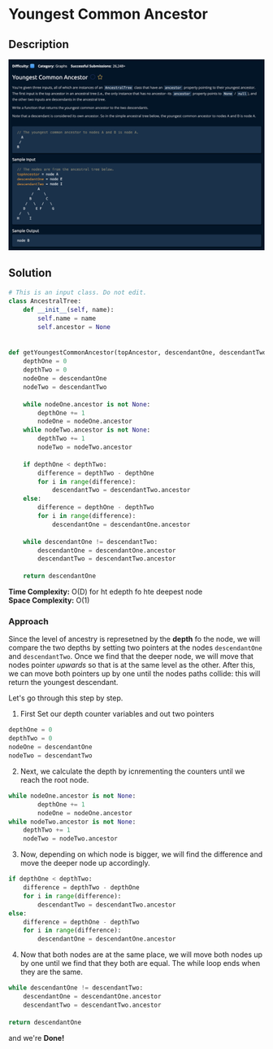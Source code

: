 # Youngest Common Ancestor

## Description

![description](./desc.png)

## Solution
```py
# This is an input class. Do not edit.
class AncestralTree:
    def __init__(self, name):
        self.name = name
        self.ancestor = None


def getYoungestCommonAncestor(topAncestor, descendantOne, descendantTwo):
    depthOne = 0
    depthTwo = 0
    nodeOne = descendantOne
    nodeTwo = descendantTwo
    
    while nodeOne.ancestor is not None:
        depthOne += 1
        nodeOne = nodeOne.ancestor
    while nodeTwo.ancestor is not None:
        depthTwo += 1
        nodeTwo = nodeTwo.ancestor
    
    if depthOne < depthTwo:
        difference = depthTwo - depthOne
        for i in range(difference):
            descendantTwo = descendantTwo.ancestor
    else:
        difference = depthOne - depthTwo
        for i in range(difference):
            descendantOne = descendantOne.ancestor

    while descendantOne != descendantTwo:
        descendantOne = descendantOne.ancestor
        descendantTwo = descendantTwo.ancestor
    
    return descendantOne
```

**Time Complexity:** O(D) for ht edepth fo hte deepest node<br/>
**Space Complexity:** O(1)<br/>

### Approach

Since the level of ancestry is represetned by the **depth** fo the node, we will compare the two depths by setting two pointers at the nodes `descendantOne` and `descendantTwo`. Once we find that the deeper node, we will move that nodes pointer  *upwards* so that is at the same level as the other. After this, we can move both pointers up by one until the nodes paths collide: this will return the youngest descendant.<br>

Let's go through this step by step.

1. First Set our depth counter variables and out two pointers

```py
depthOne = 0
depthTwo = 0
nodeOne = descendantOne
nodeTwo = descendantTwo
```

2. Next, we calculate the depth by icnrementing the counters until we reach the root node.

```py
while nodeOne.ancestor is not None:
        depthOne += 1
        nodeOne = nodeOne.ancestor
while nodeTwo.ancestor is not None:
    depthTwo += 1
    nodeTwo = nodeTwo.ancestor
```

3. Now, depending on which node is bigger, we will find the difference and move the deeper node up accordingly.

```py
if depthOne < depthTwo:
    difference = depthTwo - depthOne
    for i in range(difference):
        descendantTwo = descendantTwo.ancestor
else:
    difference = depthOne - depthTwo
    for i in range(difference):
        descendantOne = descendantOne.ancestor
```

4. Now that both nodes are at the same place, we will move both nodes up by one until we find that they both are equal. The while loop ends when they are the same.

```py
while descendantOne != descendantTwo:
    descendantOne = descendantOne.ancestor
    descendantTwo = descendantTwo.ancestor

return descendantOne
```
and we're **Done!**